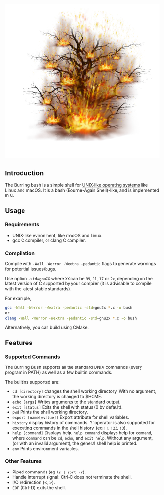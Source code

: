 <h1 style="text-align: center;" The Burning Bush: A simple UNIX command interpreter </h1>

![The Burning Bush](./media/burning_bush.png "The Burning Bush")

## Introduction

The Burning bush is a simple shell for
[UNIX-like operating systems](https://en.wikipedia.org/wiki/List_of_Unix_systems#Unix-like_operating_systems)
like Linux and macOS.
It is a bash (Bourne-Again Shell)-like, and is implemented in C.

## Usage

### Requirements

* UNIX-like evironment, like macOS and Linux.
* gcc C compiler, or clang C compiler.

### Compilation

Compile with `-Wall -Werror -Wextra -pedantic` flags to generate warnings for potential issues/bugs.

Use option `-std=gnuXX` where `XX` can be `99`, `11`, `17` or `2x`, depending on the
latest version of C supported by your compiler
(it is advisable to compile with the latest stable standards).

For example,

```zsh
gcc -Wall -Werror -Wextra -pedantic -std=gnu2x *.c -o bush
or
clang -Wall -Werror -Wextra -pedantic -std=gnu2x *.c -o bush
```

Alternatively, you can build using CMake.

## Features

### Supported Commands

The Burning Bush supports all the standard UNIX commands (every program in PATH)
as well as a few builtin commands.

The builtins supported are:

* `cd [directory]`
changes the shell working directory. With no argument, the working directory
is changed to $HOME.
* `echo [args]`
Writes arguments to the standard output.
* `exit [status]`
Exits the shell with status (0 by default).
* `pwd`
Prints the shell working directory.
* `export [name[=value]]`
Export attribute for shell variables.
* `history`
display history of commands. '!' operator is also supported for executing
commands in the shell history. (eg `!!`, `!23`, `!3`).
* `help [command]`
Displays help. `help command` displays help for `command`, where `command`
can be `cd`, `echo`, and `exit`. `help`.
Without any argument, (or with an invalid argument),
the general shell help is printed.
* `env`
Prints environment variables.

### Other Features

* Piped commands (eg `ls | sort -r`).
* Handle interrupt signal: Ctrl-C does not terminate the shell.
* I/O redirection (<, >).
* `EOF` (Ctrl-D) exits the shell.
